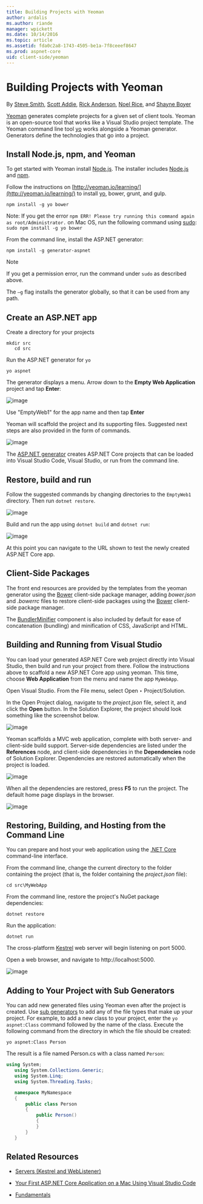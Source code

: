 ```yaml
---
title: Building Projects with Yeoman
author: ardalis
ms.author: riande
manager: wpickett
ms.date: 10/14/2016
ms.topic: article
ms.assetid: fda0c2a8-1743-4505-be1a-7f8ceeef8647
ms.prod: aspnet-core
uid: client-side/yeoman
---
```

# Building Projects with Yeoman

By [Steve Smith](http://ardalis.com), [Scott Addie](https://scottaddie.com), [Rick Anderson](https://twitter.com/RickAndMSFT), [Noel Rice](http://blog.falafel.com/author/noel-rice/), and [Shayne Boyer](https://twitter.com/spboyer)

[Yeoman](http://yeoman.io/) generates complete projects for a given set of client tools. Yeoman is an open-source tool that works like a Visual Studio project template. The Yeoman command line tool [yo](https://github.com/yeoman/yo) works alongside a Yeoman generator. Generators define the technologies that go into a project.

## Install Node.js, npm, and Yeoman

To get started with Yeoman install [Node.js](https://nodejs.org/en/). The installer includes [Node.js](https://nodejs.org/en/) and [npm](https://www.npmjs.com/).

Follow the instructions on [http://yeoman.io/learning/](http://yeoman.io/learning/) to install [yo](https://github.com/yeoman/yo), bower, grunt, and gulp.

````console
npm install -g yo bower
   ````

Note: If you get the error `npm ERR! Please try running this command again as root/Administrator.` on Mac OS, run the following command using [sudo](https://developer.apple.com/library/mac/documentation/Darwin/Reference/ManPages/man8/sudo.8.html): `sudo npm install -g yo bower`

From the command line, install the ASP.NET generator:

````console
npm install -g generator-aspnet
   ````

> [!NOTE]
> If you get a permission error, run the command under `sudo` as described above.

The `–g` flag installs the generator globally, so that it can be used from any path.

## Create an ASP.NET app

Create a directory for your projects

````console
mkdir src
   cd src
   ````

Run the ASP.NET generator for `yo`

````console
yo aspnet
   ````

The generator displays a menu. Arrow down to the **Empty Web Application** project and tap **Enter**:

![image](yeoman/_static/yeoman-yo-aspnet.png)

Use "EmptyWeb1" for the app name and then tap **Enter**

Yeoman will scaffold the project and its supporting files. Suggested next steps are also provided in the form of commands.

![image](yeoman/_static/yeoman-yo-aspnet-created.png)

The [ASP.NET generator](https://www.npmjs.com/package/generator-aspnet) creates ASP.NET Core projects that can be loaded into Visual Studio Code, Visual Studio, or run from the command line.

## Restore, build and run

Follow the suggested commands by changing directories to the `EmptyWeb1` directory. Then run `dotnet restore`.

![image](yeoman/_static/dotnet-restore.png)

Build and run the app using `dotnet build` and `dotnet run`:

![image](yeoman/_static/dotnet-build-run.png)

At this point you can navigate to the URL shown to test the newly created ASP.NET Core app.

## Client-Side Packages

The front end resources are provided by the templates from the yeoman generator using the [Bower](bower.md) client-side package manager, adding *bower.json* and *.bowerrc* files to restore client-side packages using the [Bower](bower.md) client-side package manager.

The [BundlerMinifier](https://github.com/madskristensen/BundlerMinifier/wiki) component is also included by default for ease of concatenation (bundling) and minification of CSS, JavaScript and HTML.

## Building and Running from Visual Studio

You can load your generated ASP.NET Core web project directly into Visual Studio, then build and run your project from there. Follow the instructions above to scaffold a new ASP.NET Core app using yeoman. This time, choose **Web Application** from the menu and name the app `MyWebApp`.

Open Visual Studio. From the File menu, select Open ‣ Project/Solution.

In the Open Project dialog, navigate to the *project.json* file, select it, and click the **Open** button. In the Solution Explorer, the project should look something like the screenshot below.

![image](yeoman/_static/yeoman-solution.png)

Yeoman scaffolds a MVC web application, complete with both server- and client-side build support. Server-side dependencies are listed under the **References** node, and client-side dependencies in the **Dependencies** node of Solution Explorer. Dependencies are restored automatically when the project is loaded.

![image](yeoman/_static/yeoman-loading-dependencies.png)

When all the dependencies are restored, press **F5** to run the project. The default home page displays in the browser.

![image](yeoman/_static/yeoman-home-page.png)

## Restoring, Building, and Hosting from the Command Line

You can prepare and host your web application using the [.NET Core](https://microsoft.com/net/core) command-line interface.

From the command line, change the current directory to the folder containing the project (that is, the folder containing the *project.json* file):

````console
cd src\MyWebApp
   ````

From the command line, restore the project's NuGet package dependencies:

````console
dotnet restore
   ````

Run the application:

````console
dotnet run
   ````

The cross-platform [Kestrel](../fundamentals/servers/kestrel.md) web server will begin listening on port 5000.

Open a web browser, and navigate to http://localhost:5000.

![image](yeoman/_static/yeoman-home-page_5000.png)

## Adding to Your Project with Sub Generators

You can add new generated files using Yeoman even after the project is created. Use [sub generators](https://www.github.com/omnisharp/generator-aspnet#sub-generators) to add any of the file types that make up your project. For example, to add a new class to your project, enter the `yo aspnet:Class` command followed by the name of the class. Execute the following command from the directory in which the file should be created:

````console
yo aspnet:Class Person
   ````

The result is a file named Person.cs with a class named `Person`:

````csharp
using System;
   using System.Collections.Generic;
   using System.Linq;
   using System.Threading.Tasks;

   namespace MyNamespace
   {
       public class Person
       {
           public Person()
           {
           }
       }
   }
   ````

## Related Resources

* [Servers (Kestrel and WebListener)](../fundamentals/servers/overview.md)

* [Your First ASP.NET Core Application on a Mac Using Visual Studio Code](../tutorials/your-first-mac-aspnet.md)

* [Fundamentals](../fundamentals/index.md)
